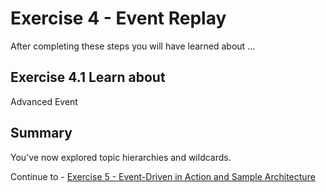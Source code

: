 # Exercise 4 - Event Replay

After completing these steps you will have learned about ...

## Exercise 4.1 Learn about 

Advanced Event 

## Summary

You've now explored topic hierarchies and wildcards.

Continue to - [Exercise 5 - Event-Driven in Action and Sample Architecture](../ex5/README.md)


